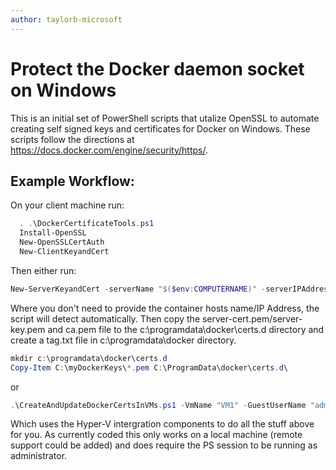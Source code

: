 ```yaml
---
author: taylorb-microsoft
---
```


# Protect the Docker daemon socket on Windows
This is an initial set of PowerShell scripts that utalize OpenSSL to automate creating self signed keys and certificates for Docker on Windows.  These scripts follow the directions at https://docs.docker.com/engine/security/https/.


## Example Workflow:
On your client machine run:
```powershell
  . .\DockerCertificateTools.ps1
  Install-OpenSSL
  New-OpenSSLCertAuth
  New-ClientKeyandCert
```

Then either run:
```powershell 
New-ServerKeyandCert -serverName "$($env:COMPUTERNAME)" -serverIPAddresses @($(([System.Net.DNS]::GetHostAddresses("$($env:COMPUTERNAME)")|Where-Object {$_.AddressFamily -eq "InterNetwork"}   |  select-object IPAddressToString)[0].IPAddressToString), "127.0.0.1")
``` 
Where you don't need to provide the container hosts name/IP Address, the script will detect automatically.
Then copy the server-cert.pem/server-key.pem and ca.pem file to the c:\programdata\docker\certs.d directory and create a tag.txt file in c:\programdata\docker directory.
```powershell
mkdir c:\programdata\docker\certs.d
Copy-Item C:\myDockerKeys\*.pem C:\ProgramData\docker\certs.d\
```

or
```powershell 
.\CreateAndUpdateDockerCertsInVMs.ps1 -VmName "VM1" -GuestUserName "administrator" -GuestPassword (ConvertTo-SecureString -String "p@ssw0rd" -AsPlainText -Force)
``` 
Which uses the Hyper-V intergration components to do all the stuff above for you.  As currently coded this only works on a local machine (remote support could be added) and does require the PS session to be running as administrator.
